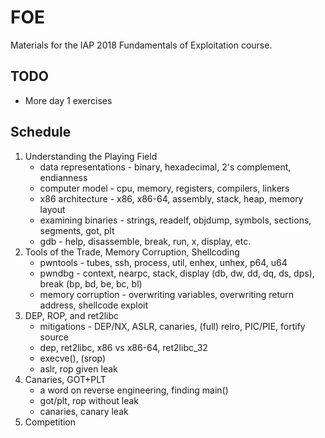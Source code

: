 # FOE
Materials for the IAP 2018 Fundamentals of Exploitation course.

## TODO
* More day 1 exercises

## Schedule
1. Understanding the Playing Field
    * data representations - binary, hexadecimal, 2's complement, endianness
    * computer model - cpu, memory, registers, compilers, linkers
    * x86 architecture - x86, x86-64, assembly, stack, heap, memory layout
    * examining binaries - strings, readelf, objdump, symbols, sections, segments, got, plt
    * gdb - help, disassemble, break, run, x, display, etc.
2. Tools of the Trade, Memory Corruption, Shellcoding
    * pwntools - tubes, ssh, process, util, enhex, unhex, p64, u64
    * pwndbg - context, nearpc, stack, display (db, dw, dd, dq, ds, dps), break (bp, bd, be, bc, bl)
    * memory corruption - overwriting variables, overwriting return address, shellcode exploit
3. DEP, ROP, and ret2libc
    * mitigations - DEP/NX, ASLR, canaries, (full) relro, PIC/PIE, fortify source
    * dep, ret2libc, x86 vs x86-64, ret2libc_32
    * execve(), (srop)
    * aslr, rop given leak
4. Canaries, GOT+PLT
    * a word on reverse engineering, finding main()
    * got/plt, rop without leak
    * canaries, canary leak
5. Competition
